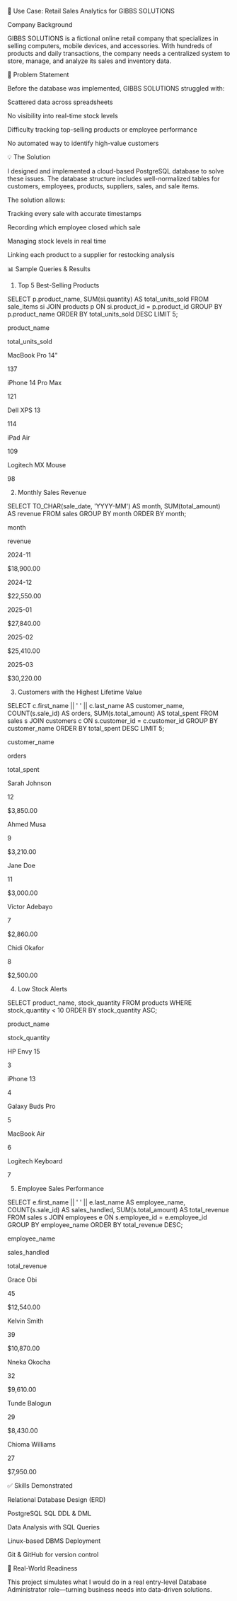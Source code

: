 📘 Use Case: Retail Sales Analytics for GIBBS SOLUTIONS

Company Background

GIBBS SOLUTIONS is a fictional online retail company that specializes in selling computers, mobile devices, and accessories. With hundreds of products and daily transactions, the company needs a centralized system to store, manage, and analyze its sales and inventory data.

🧹 Problem Statement

Before the database was implemented, GIBBS SOLUTIONS struggled with:

Scattered data across spreadsheets

No visibility into real-time stock levels

Difficulty tracking top-selling products or employee performance

No automated way to identify high-value customers

💡 The Solution

I designed and implemented a cloud-based PostgreSQL database to solve these issues. The database structure includes well-normalized tables for customers, employees, products, suppliers, sales, and sale items.

The solution allows:

Tracking every sale with accurate timestamps

Recording which employee closed which sale

Managing stock levels in real time

Linking each product to a supplier for restocking analysis

📊 Sample Queries & Results

1. Top 5 Best-Selling Products

SELECT p.product_name, SUM(si.quantity) AS total_units_sold
FROM sale_items si
JOIN products p ON si.product_id = p.product_id
GROUP BY p.product_name
ORDER BY total_units_sold DESC
LIMIT 5;

product_name

total_units_sold

MacBook Pro 14"

137

iPhone 14 Pro Max

121

Dell XPS 13

114

iPad Air

109

Logitech MX Mouse

98

2. Monthly Sales Revenue

SELECT TO_CHAR(sale_date, 'YYYY-MM') AS month,
       SUM(total_amount) AS revenue
FROM sales
GROUP BY month
ORDER BY month;

month

revenue

2024-11

$18,900.00

2024-12

$22,550.00

2025-01

$27,840.00

2025-02

$25,410.00

2025-03

$30,220.00

3. Customers with the Highest Lifetime Value

SELECT c.first_name || ' ' || c.last_name AS customer_name,
       COUNT(s.sale_id) AS orders,
       SUM(s.total_amount) AS total_spent
FROM sales s
JOIN customers c ON s.customer_id = c.customer_id
GROUP BY customer_name
ORDER BY total_spent DESC
LIMIT 5;

customer_name

orders

total_spent

Sarah Johnson

12

$3,850.00

Ahmed Musa

9

$3,210.00

Jane Doe

11

$3,000.00

Victor Adebayo

7

$2,860.00

Chidi Okafor

8

$2,500.00

4. Low Stock Alerts

SELECT product_name, stock_quantity
FROM products
WHERE stock_quantity < 10
ORDER BY stock_quantity ASC;

product_name

stock_quantity

HP Envy 15

3

iPhone 13

4

Galaxy Buds Pro

5

MacBook Air

6

Logitech Keyboard

7

5. Employee Sales Performance

SELECT e.first_name || ' ' || e.last_name AS employee_name,
       COUNT(s.sale_id) AS sales_handled,
       SUM(s.total_amount) AS total_revenue
FROM sales s
JOIN employees e ON s.employee_id = e.employee_id
GROUP BY employee_name
ORDER BY total_revenue DESC;

employee_name

sales_handled

total_revenue

Grace Obi

45

$12,540.00

Kelvin Smith

39

$10,870.00

Nneka Okocha

32

$9,610.00

Tunde Balogun

29

$8,430.00

Chioma Williams

27

$7,950.00

✅ Skills Demonstrated

Relational Database Design (ERD)

PostgreSQL SQL DDL & DML

Data Analysis with SQL Queries

Linux-based DBMS Deployment

Git & GitHub for version control

🚀 Real-World Readiness

This project simulates what I would do in a real entry-level Database Administrator role—turning business needs into data-driven solutions.

